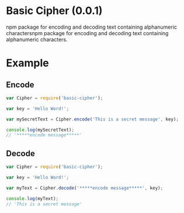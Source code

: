 # Basic Cipher (0.0.1)
npm package for encoding and decoding text containing alphanumeric charactersnpm package for encoding and decoding text containing alphanumeric characters.


# Example

## Encode
```javascript
var Cipher = require('basic-cipher');

var key = 'Hello Word!';

var mySecretText = Cipher.encode('This is a secret message', key);

console.log(mySecretText);
// '*****encode message*****'

```

## Decode
```javascript
var Cipher = require('basic-cipher');

var key = 'Hello Word!';

var myText = Cipher.decode('*****encode message*****', key);

console.log(myText);
// 'This is a secret message'
```